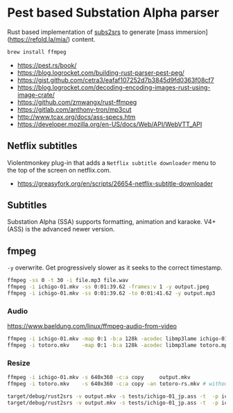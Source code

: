 # Pest based Substation Alpha parser

Rust based implementation of [subs2srs](https://subs2srs.sourceforge.net/) to generate [mass immersion]
(https://refold.la/mia/) content.

```sh
brew install ffmpeg
```

* https://pest.rs/book/
* https://blog.logrocket.com/building-rust-parser-pest-peg/
* https://gist.github.com/cetra3/eafaf107252d7b3845d9fd0363f08cf7
* https://blog.logrocket.com/decoding-encoding-images-rust-using-image-crate/
* https://github.com/zmwangx/rust-ffmpeg
* https://gitlab.com/anthony-tron/mp3cut
* http://www.tcax.org/docs/ass-specs.htm
* https://developer.mozilla.org/en-US/docs/Web/API/WebVTT_API

## Netflix subtitles

Violentmonkey plug-in that adds a `Netflix subtitle downloader` menu to the top of the screen on netflix.com.

* https://greasyfork.org/en/scripts/26654-netflix-subtitle-downloader

## Subtitles

Substation Alpha (SSA) supports formatting, animation and karaoke. V4+ (ASS) is the advanced newer version.

## fmpeg

`-y` overwrite. Get progressively slower as it seeks to the correct timestamp.

```sh
ffmpeg -ss 0 -t 30 -i file.mp3 file.wav
ffmpeg -i ichigo-01.mkv -ss 0:01:39.62 -frames:v 1 -y output.jpeg
ffmpeg -i ichigo-01.mkv -ss 0:01:39.62 -to 0:01:41.62 -y output.mp3
```

### Audio

https://www.baeldung.com/linux/ffmpeg-audio-from-video

```sh
ffmpeg -i ichigo-01.mkv -map 0:1 -b:a 128k -acodec libmp3lame ichigo-01.mp3
ffmpeg -i totoro.mkv    -map 0:1 -b:a 128k -acodec libmp3lame totoro.mp3
```

### Resize

```sh
ffmpeg -i ichigo-01.mkv -s 640x360 -c:a copy     output.mkv
ffmpeg -i totoro.mkv    -s 640x360 -c:a copy -an totoro-rs.mkv # without audio

target/debug/rust2srs -v output.mkv -s tests/ichigo-01_jp.ass -t  -p ichigo-1 -o  10352.79s user 1076.09s system 787% cpu 24:10.59 total # resized
target/debug/rust2srs -v output.mkv -s tests/ichigo-01_jp.ass -t  -p ichigo-1 -o  11185.47s user 1242.84s system 777% cpu 26:38.03 total # alleen snapshots
```
